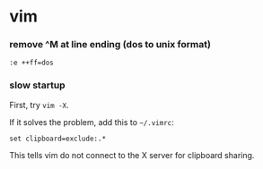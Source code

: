 # vim



### remove ^M at line ending (dos to unix format)

```
:e ++ff=dos 
```



### slow startup

First, try `vim -X`.

If it solves the problem, add this to `~/.vimrc`:

```
set clipboard=exclude:.*
```

This tells vim do not connect to the X server for clipboard sharing.
